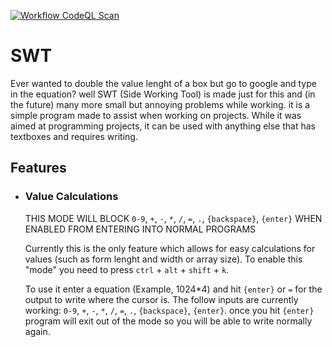 [![Workflow CodeQL Scan](https://github.com/Ruski1/SWT--Side-Working-Tool/actions/workflows/main.yml/badge.svg?branch=main)](https://github.com/Ruski1/SWT--Side-Working-Tool/actions/workflows/main.yml)
# SWT
Ever wanted to double the value lenght of a box but go to google and type in the equation? well SWT (Side Working Tool) is made just for this and (in the future) many more small but annoying problems while working. it is a simple program made to assist when working on projects. While it was aimed at programming projects, it can be used with anything else that has textboxes and requires writing.

## Features
 - ### Value Calculations
      THIS MODE WILL BLOCK `0-9`, `+`, `-`, `*`, `/`, `=`, `.`, `{backspace}`, `{enter}` WHEN ENABLED FROM ENTERING INTO NORMAL PROGRAMS
    
    Currently this is the only feature which allows for easy calculations for values (such as form lenght and width or array size). To enable this "mode" you need to press `ctrl` + `alt` + `shift` + `k`.
    
    To use it enter a equation (Example, 1024*4) and hit `{enter}` or `=` for the output to write where the cursor is. The follow inputs are currently working: `0-9`, `+`, `-`, `*`, `/`, `=`, `.`, `{backspace}`, `{enter}`. once you hit `{enter}` program will exit out of the mode so you will be able to write normally again.

